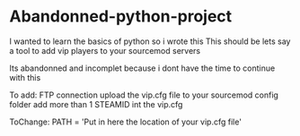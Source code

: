 # Abandonned-python-project

I wanted to learn the basics of python so i wrote this
This should be lets say a tool to add vip players to your sourcemod servers

Its abandonned and incomplet because i dont have the time to continue with this


To add:
FTP connection
upload the vip.cfg file to your sourcemod config folder
add more than 1 STEAMID int the vip.cfg

ToChange:
PATH = 'Put in here the location of your vip.cfg file'
